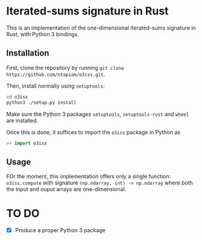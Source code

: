 Iterated-sums signature in Rust
===============================
This is an implementation of the one-dimensional iterated-sums signature in Rust,
with Python 3 bindings.

Installation
------------
First, clone the repository by running
`git clone https://github.com/ntapiam/o3iss.git`.

Then, install normally using `setuptools`:
```bash
cd o3iss
python3 ./setup.py install
```
Make sure the Python 3 packages `setuptools`, `setuptools-rust` and `wheel` are installed.

Once this is done, it suffices to import the `o3iss` package in Python as
```python
>> import o3iss
```

Usage
-----
FOr the moment, this implementation offers only a single function: `o3iss.compute` with signature `(np.ndarray, int) -> np.ndarray`
where both the input and ouput arrays are one-dimensional.

TO DO
=====
- [x] Produce a proper Python 3 package
